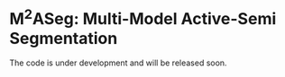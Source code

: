 # M<sup>2</sup>ASeg: Multi-Model Active-Semi Segmentation

The code is under development and will be released soon.
